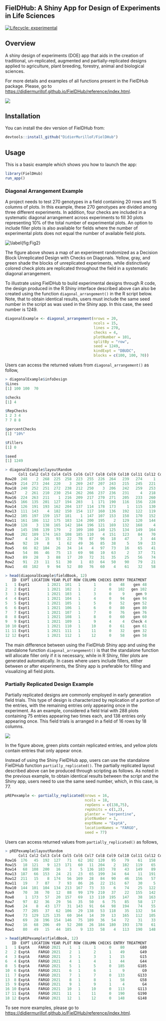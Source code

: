 ## FielDHub: A Shiny App for Design of Experiments in Life Sciences


[![Lifecycle: experimental](https://img.shields.io/badge/lifecycle-experimental-orange.svg)](https://lifecycle.r-lib.org/articles/stages.html)

## Overview

A shiny design of experiments (DOE) app that aids in the creation of traditional, un-replicated, augmented and partially-replicated designs applied to agriculture, plant breeding, forestry, animal and biological sciences. 

For more details and examples of all functions present in the FielDHub package. Please, go to <https://didiermurillof.github.io/FielDHub/reference/index.html>.


![](FielDHub_Overview.png)

## Installation

You can install the dev version of FielDHub from:

``` r
devtools::install_github("DidierMurilloF/FielDHub")
```

## Usage

This is a basic example which shows you how to launch the app:

``` r
library(FielDHub)
run_app()
```
### Diagonal Arrangement Example

A project needs to test 270 genotypes in a field containing 20 rows and 15 columns of plots. In this example, these 270 genotypes are divided among three different experiments. In addition, four checks are included in a systematic diagonal arrangement across experiments to fill 30 plots representing 10% of the total number of experimental plots. An option to include filler plots is also available for fields where the number of experimental plots does not equal the number of available field plots.

![\label{fig:Fig2}](DExample.png)

The figure above shows a map of an experiment randomized as a Decision Block Unreplicated Design with Checks on Diagonals. Yellow, gray, and green shade the blocks of unreplicated experiments, while distinctively colored check plots are replicated throughout the field in a systematic diagonal arrangement.

To illustrate using FielDHub to build experimental designs through R code, the design produced in the R Shiny interface described above can also be created using the function `diagonal_arrangement()` in the R script below. Note, that to obtain identical results, users must include the same seed number in the script as was used in the Shiny app. In this case, the seed number is 1249. 

``` r
diagonalExample <- diagonal_arrangement(nrows = 20, 
                                        ncols = 15, 
                                        lines = 270, 
                                        checks = 4, 
                                        plotNumber = 101, 
                                        splitBy = "row", 
                                        seed = 1249, 
                                        kindExpt = "DBUDC", 
                                        blocks = c(100, 100, 70))
```

Users can access the returned values from `diagonal_arrangement()` as follow,

``` r
> diagonalExample$infoDesign
$Lines
[1] 100 100  70

$checks
[1] 4

$RepChecks
1 2 3 4 
7 7 8 8 

$percentChecks
[1] "10%"

$Fillers
[1] 0

$seed
[1] 1249

> diagonalExample$layoutRandom
      Col1 Col2 Col3 Col4 Col5 Col6 Col7 Col8 Col9 Col10 Col11 Col12 Col13 Col14 Col15
Row20  248    2  268  225  258  223  255  226  264   239   274     1   232   235   256
Row19  214  273  244  220    3  269  247  207  243   215   245   221   208   229     4
Row18  240  252  251  272  238  212  250    3  206   242   259   253   222   213   227
Row17    2  261  210  230  254  262  266  237  236   231     4   218   219   257   265
Row16  224  263  211    1  216  209  217  270  271   205   233   260   234     2   246
Row15  166  135  201  127  194  203    1  171  190   116   156   228   241   249   267
Row14  126  191  193  162  204  137  114  178  173     1   115   130   167   155   199
Row13  111  143    4  182  150  154  117  160  136   192   122   119     3   177   131
Row12  105  197  159  157  181    1  147  107  153   158   170   152   141   148   187
Row11  161  186  112  175  183  124  200  195    2   129   120   144   146   188   118
Row10  128    3  138  165  142  184  196  121  169   132   168     4   113   172   133
Row9   145  198  139  179    2  109  180  140  125   134   149   164   176   106     3
Row8   202  189  174  163  108  185  110    4  151   123    84    70    43    57   101
Row7     4   24   15   93   22   78   87   96   18    47     3    44   100    99    53
Row6    92   19    8    1   62   49   36   85   38     5    59    33     7     2    39
Row5    66   82  104   26   34   14    4   97   73    16    65    41    77   103    42
Row4    54   86   46   75   13   69   98   10   63     2    37    71    29    45    40
Row3    89   28    3   88   17   20   72   31   35    25    56    74     3    68    55
Row2    91   23   11   51   30    1   83   64   50    90    79    21    12     6    95
Row1    48  102    9   94   52   80   76   60    4    61    32    58    67    27    81

> head(diagonalExample$fieldBook, 12)
   ID  EXPT LOCATION YEAR PLOT ROW COLUMN CHECKS ENTRY TREATMENT
1   1 Expt1        1 2021  101   1      1      0    48    gen 48
2   2 Expt1        1 2021  102   1      2      0   102   gen 102
3   3 Expt1        1 2021  103   1      3      0     9     gen 9
4   4 Expt1        1 2021  104   1      4      0    94    gen 94
5   5 Expt1        1 2021  105   1      5      0    52    gen 52
6   6 Expt1        1 2021  106   1      6      0    80    gen 80
7   7 Expt1        1 2021  107   1      7      0    76    gen 76
8   8 Expt1        1 2021  108   1      8      0    60    gen 60
9   9 Expt1        1 2021  109   1      9      4     4   Check 4
10 10 Expt1        1 2021  110   1     10      0    61    gen 61
11 11 Expt1        1 2021  111   1     11      0    32    gen 32
12 12 Expt1        1 2021  112   1     12      0    58    gen 58
```

The main difference between using the FielDHub Shiny app and using the standalone function `diagonal_arrangement()` is that the standalone function will allocate filler only if it is necessary, while in R Shiny, filler plots are generated automatically. In cases where users include fillers, either between or after experiments, the Shiny app is preferable for filling and visualizing all field plots.

### Partially Replicated Design Example

Partially replicated designs are commonly employed in early generation field trials. This type of design is characterized by replication of a portion of the entries, with the remaining entries only appearing once in the experiment. As an example, considered a field trial with 288 plots containing 75 entries appearing two times each, and 138 entries only appearing once. This field trials is arranged in a field of 16 rows by 18 columns.

![](pREPExample.png)

In the figure above, green plots contain replicated entries, and yellow plots contain entries that only appear once.

Instead of using the Shiny FielDHub app, users can use the standalone FielDHub function `partially_replicated()`. The partially replicated layout described above can be produced through scripting as follows. As noted in the previous example, to obtain identical results between the script and the Shiny app, users need to use the same seed number, which, in this case, is 77.

``` r
pREPexample <- partially_replicated(nrows = 16, 
                                    ncols = 18,  
                                    repGens = c(138,75),
                                    repUnits = c(1,2),
                                    planter = "serpentine", 
                                    plotNumber = 1,
                                    exptName = "ExptA",
                                    locationNames = "FARGO",
                                    seed = 77)

```
Users can access returned values from `partially_replicated()` as follows,

``` r
> pREPexample$layoutRandom
      Col1 Col2 Col3 Col4 Col5 Col6 Col7 Col8 Col9 Col10 Col11 Col12 Col13 Col14 Col15 Col16 Col17 Col18
Row16  176   45  192  127   71   62  102  120   95    79    61   158   141    32    21    25    14    71
Row15   18  121    9  123  171   60   11  204    2   182   119    65   198    63   188    34   124    55
Row14   68  108  200   16    3    5  136  183   78    43   149    89    23    47   160   168   152    10
Row13  187   66  153   24   21   23   65  199   34    64    11   191    94    96   131   181   186   103
Row12  211   15    8  174   56  169   28   84   90    46   156    57    51    42   128   170    27   114
Row11   19    7   87    7   93   86   26   22  151    67    30     5    92    48    51   150    59    41
Row10  144  101  104  134  213  167   73   33    6    74    25   122    32   107    18    40   139    59
Row9    70   38   70   12   88   99  179  210   37    22   155   142   116   161   137    10    19    30
Row8     1  173   57   20  157   69   13  110  195   147    38   163     1    83    40   162     4   209
Row7    97   82   36   29   56   35   50    6   75    85    58    17    66   172   145    63    44     3
Row6    24    8   43  177   31  143   91   64   98   194    74    55   126   115   117   159   100    45
Row5    77  205   37   62  106   29  138   53  118    35   132    54   166    81    47    41   109    76
Row4    73  129  125  135   60  164   14   39   13   165   112   105   140    12    72   212    46   203
Row3    69   28  196  154  146   75  189   36   54    72    31    33    53    67   175    27     2   130
Row2    16   68  206   49   52  208   26  184  180   193   178    61    48   197    52    50   201   111
Row1    80   49   15   44  185    9  133   58    4   113   190   148    39    17    20   207   202    42

> head(pREPexample$fieldBook, 12)
   ID  EXPT LOCATION YEAR PLOT ROW COLUMN CHECKS ENTRY TREATMENT
1   1 ExptA    FARGO 2021    1   1      1      0    80       G80
2   2 ExptA    FARGO 2021    2   1      2      1    49       G49
4   3 ExptA    FARGO 2021    3   1      3      1    15       G15
6   4 ExptA    FARGO 2021    4   1      4      1    44       G44
8   5 ExptA    FARGO 2021    5   1      5      0   185      G185
10  6 ExptA    FARGO 2021    6   1      6      1     9        G9
11  7 ExptA    FARGO 2021    7   1      7      0   133      G133
13  8 ExptA    FARGO 2021    8   1      8      1    58       G58
15  9 ExptA    FARGO 2021    9   1      9      1     4        G4
16 10 ExptA    FARGO 2021   10   1     10      0   113      G113
17 11 ExptA    FARGO 2021   11   1     11      0   190      G190
18 12 ExptA    FARGO 2021   12   1     12      0   148      G148
```

To see more examples, please go to <https://didiermurillof.github.io/FielDHub/reference/index.html>.


